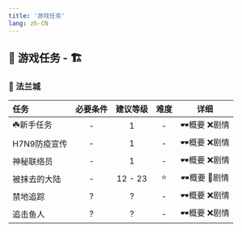 ```yaml
---
title: '游戏任务'
lang: zh-CN
---
```


## :scroll: 游戏任务 - 🏗️

### 🏰 法兰城


| 任务 | 必要条件 | 建议等级 | 难度 | 详细 |
| :---- |:-------------:|:-------------:|:-------------:|:-------------:|
| ☘️新手任务 |  -  |  1  |  -  |  <Popup url="/tasks/0">🕶️概要</Popup> :x:剧情 |
| H7N9防疫宣传 |  -  |  1  |  -  |  <Popup url="/tasks/1">🕶️概要</Popup> :x:剧情 |
| 神秘联络员 |  -  |  1  |  -  |  <Popup url="/tasks/5">🕶️概要</Popup> :x:剧情 |
| 被抹去的大陆 |  -  |  12 - 23  |  ⭐  |  <Popup url="/tasks/1">🕶️概要</Popup> <Popup url="/tasks/1_details">🥽剧情</Popup> |
| 禁地追踪 |  ?  |  ?  |  -  |  <Popup url="/tasks/6">🕶️概要</Popup> :x:剧情 |
| 追击鱼人 |  ?  |  ?  |  -  |  <Popup url="/tasks/7">🕶️概要</Popup> :x:剧情 |
